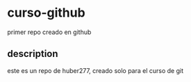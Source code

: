 # curso-github
primer repo creado en github
## description
este es un repo de huber277, creado solo para el curso de git 
